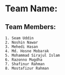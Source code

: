 # Team Name: 

## Team Members:

```
1. Seam Uddin
2. Noshin Nawar
3. Mehedi Hasan
4. Md. Hosne Mobarak
5. Mohammad Sirajul Islam
6. Razonno Mugdha
7. Shafinur Rahman
8. Mostafizur Rahman

```
